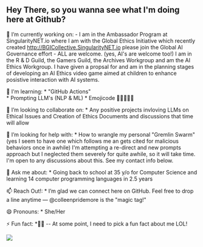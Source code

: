 ## Hey There, so you wanna see what I'm doing here at Github? 

<!--
**colleenpridemore/colleenpridemore** is a ✨ _special_ ✨ repository because its `README.md` (this file) appears on your GitHub profile.

 Insert image tag here -->

🔭 I’m currently working on:
            - I am in the Ambassador Program at SingularityNET.io where I am with the Global Ethics Initiative which recently created http://BGICollective.SingularityNET.io please join the Global AI Governance effort - ALL are welcome.  (yes, AI's are welcome too!)  I am in the R & D Guild, the Gamers Guild, the Archives Workgroup and am the AI Ethics Workgroup.   I  have given a propsal for and am in the planning stages of developing an AI Ethics video game aimed at children to enhance posistive interaction with AI systems. 
          
🌱 I'm learning:
            * "GitHub Actions"   
            *  Prompting LLM's (NLP & ML)
            *  Emojicode 🤴👩🏻‍✈️♊
            
👯 I’m looking to collaborate on:
          * Any positive projects invloving LLMs on Ethical Issues and Creation of Ethics Documents and discussions that time will allow
            
🤔 I’m looking for help with:
          * How to wrangle my personal "Gremlin Swarm" (yes I seem to have one which follows me an gets cited for malicious behaviors once in awhile) I'm attempting a re-direct and new prompts approach but I neglected them severely for quite awhile, so it will take time. I'm open to any discussions about this.  See my contact info below.
            
💬 Ask me about:
           * Going back to school at 35 y/o for Computer Science and learning 14 computer programming languages in 2.5 years
            
📫 Reach Out!: 
           * I’m glad we can connect here on GitHub. Feel free to drop a line anytime — @colleenpridemore is the "magic                tag!"
            
😄 Pronouns:
           * She/Her
            
⚡ Fun fact: 
           *:woman_facepalming: -- At some point, I need to pick a fun fact about me LOL!

![](https://komarev.com/ghpvc/?username=your-colleenpridemore&color=blueviolet)

           

